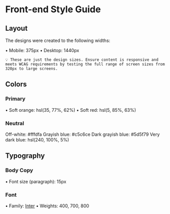 # Front-end Style Guide

## Layout

The designs were created to the following widths:

•⁠  ⁠Mobile: 375px
•⁠  ⁠Desktop: 1440px

	⁠💡 These are just the design sizes. Ensure content is responsive and meets WCAG requirements by testing the full range of screen sizes from 320px to large screens.

## Colors

### Primary

•⁠  ⁠Soft orange: hsl(35, 77%, 62%)
•⁠  ⁠Soft red: hsl(5, 85%, 63%)

### Neutral

Off-white: #fffdfa
Grayish blue: #c5c6ce
Dark grayish blue: #5d5f79
Very dark blue: hsl(240, 100%, 5%)

## Typography

### Body Copy

•⁠  ⁠Font size (paragraph): 15px

### Font

•⁠  ⁠Family: [Inter](https://fonts.google.com/specimen/Inter)
•⁠  ⁠Weights: 400, 700, 800